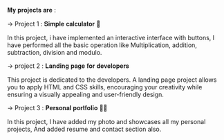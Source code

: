 𝐌𝐲 𝐩𝐫𝐨𝐣𝐞𝐜𝐭𝐬 𝐚𝐫𝐞 : 

-> Project 1 : 𝐒𝐢𝐦𝐩𝐥𝐞 𝐜𝐚𝐥𝐜𝐮𝐥𝐚𝐭𝐨𝐫 📱 

   In this project, i have implemented an interactive interface with buttons, I have performed all the basic operation like Multiplication, addition, subtraction, division and modulo.

-> project 2 : 𝐋𝐚𝐧𝐝𝐢𝐧𝐠 𝐩𝐚𝐠𝐞 𝐟𝐨𝐫 𝐝𝐞𝐯𝐞𝐥𝐨𝐩𝐞𝐫𝐬

   This project is dedicated to the developers. A landing page project allows you to apply HTML and CSS skills, encouraging your creativity while ensuring a visually appealing and user-friendly design.

-> Project 3 : 𝐏𝐞𝐫𝐬𝐨𝐧𝐚𝐥 𝐩𝐨𝐫𝐭𝐟𝐨𝐥𝐢𝐨 🙋‍♂️

   In this project, I have added my photo and showcases all my personal projects, And added resume and contact section also.
   
